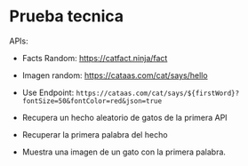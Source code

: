 # Prueba tecnica

APIs:

- Facts Random: https://catfact.ninja/fact

- Imagen random: https://cataas.com/cat/says/hello

- Use Endpoint: `https://cataas.com/cat/says/${firstWord}?fontSize=50&fontColor=red&json=true`

* Recupera un hecho aleatorio de gatos de la primera API

* Recuperar la primera palabra del hecho

* Muestra una imagen de un gato con la primera palabra.
